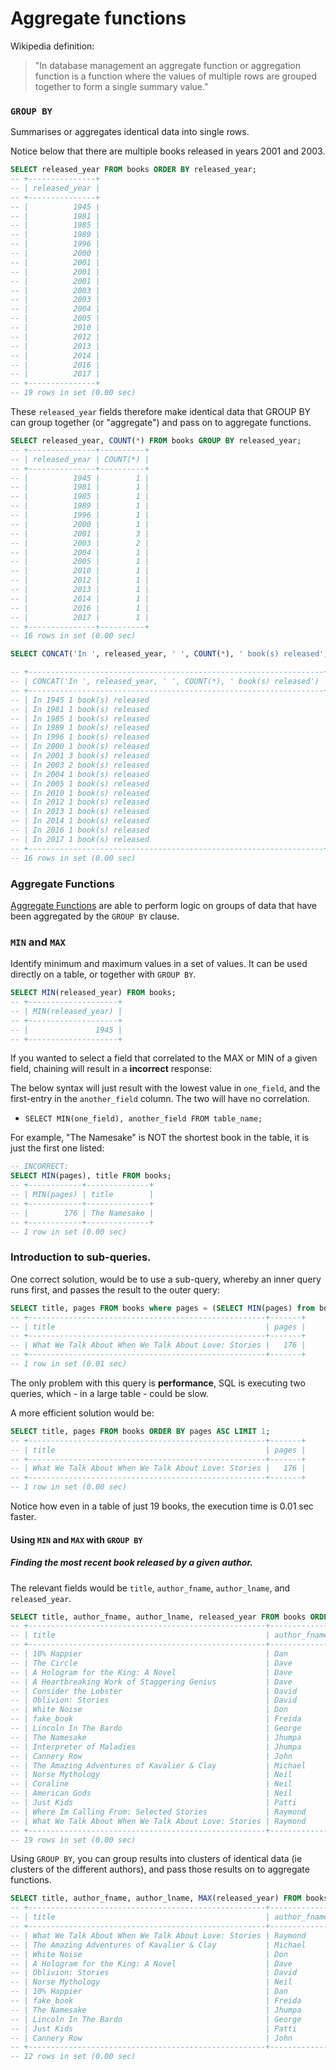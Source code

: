 # Aggregate functions

Wikipedia definition:
> "In database management an aggregate function or aggregation function is a function where the values of multiple rows are grouped together to form a single summary value."

### `GROUP BY`

Summarises or aggregates identical data into single rows.

Notice below that there are multiple books released in years 2001 and 2003.

```SQL
SELECT released_year FROM books ORDER BY released_year;
-- +---------------+
-- | released_year |
-- +---------------+
-- |          1945 |
-- |          1981 |
-- |          1985 |
-- |          1989 |
-- |          1996 |
-- |          2000 |
-- |          2001 |
-- |          2001 |
-- |          2001 |
-- |          2003 |
-- |          2003 |
-- |          2004 |
-- |          2005 |
-- |          2010 |
-- |          2012 |
-- |          2013 |
-- |          2014 |
-- |          2016 |
-- |          2017 |
-- +---------------+
-- 19 rows in set (0.00 sec)
```

These `released_year` fields therefore make identical data that GROUP BY can group together (or "aggregate") and pass on to aggregate functions.

```SQL
SELECT released_year, COUNT(*) FROM books GROUP BY released_year;
-- +---------------+----------+
-- | released_year | COUNT(*) |
-- +---------------+----------+
-- |          1945 |        1 |
-- |          1981 |        1 |
-- |          1985 |        1 |
-- |          1989 |        1 |
-- |          1996 |        1 |
-- |          2000 |        1 |
-- |          2001 |        3 |
-- |          2003 |        2 |
-- |          2004 |        1 |
-- |          2005 |        1 |
-- |          2010 |        1 |
-- |          2012 |        1 |
-- |          2013 |        1 |
-- |          2014 |        1 |
-- |          2016 |        1 |
-- |          2017 |        1 |
-- +---------------+----------+
-- 16 rows in set (0.00 sec)

SELECT CONCAT('In ', released_year, ' ', COUNT(*), ' book(s) released') FROM books GROUP BY released_year;

-- +------------------------------------------------------------------+
-- | CONCAT('In ', released_year, ' ', COUNT(*), ' book(s) released') |
-- +------------------------------------------------------------------+
-- | In 1945 1 book(s) released                                       |
-- | In 1981 1 book(s) released                                       |
-- | In 1985 1 book(s) released                                       |
-- | In 1989 1 book(s) released                                       |
-- | In 1996 1 book(s) released                                       |
-- | In 2000 1 book(s) released                                       |
-- | In 2001 3 book(s) released                                       |
-- | In 2003 2 book(s) released                                       |
-- | In 2004 1 book(s) released                                       |
-- | In 2005 1 book(s) released                                       |
-- | In 2010 1 book(s) released                                       |
-- | In 2012 1 book(s) released                                       |
-- | In 2013 1 book(s) released                                       |
-- | In 2014 1 book(s) released                                       |
-- | In 2016 1 book(s) released                                       |
-- | In 2017 1 book(s) released                                       |
-- +------------------------------------------------------------------+
-- 16 rows in set (0.00 sec)
```
### Aggregate Functions
[Aggregate Functions](https://dev.mysql.com/doc/refman/8.0/en/group-by-functions.html) are able to perform logic on groups of data that have been aggregated by the `GROUP BY` clause.

### `MIN` and `MAX`

Identify minimum and maximum values in a set of values. It can be used directly on a table, or together with `GROUP BY`.

```SQL
SELECT MIN(released_year) FROM books;
-- +--------------------+
-- | MIN(released_year) |
-- +--------------------+
-- |               1945 |
-- +--------------------+
```

If you wanted to select a field that correlated to the MAX or MIN of a given field, chaining will result in a **incorrect** response:

The below syntax will just result with the lowest value in `one_field`, and the first-entry in the `another_field` column. The two will have no correlation.
- `SELECT MIN(one_field), another_field FROM table_name;`

For example, "The Namesake" is NOT the shortest book in the table, it is just the first one listed:
```SQL
-- INCORRECT:
SELECT MIN(pages), title FROM books;
-- +------------+--------------+
-- | MIN(pages) | title        |
-- +------------+--------------+
-- |        176 | The Namesake |
-- +------------+--------------+
-- 1 row in set (0.00 sec)
```

### Introduction to sub-queries.
One correct solution, would be to use a sub-query, whereby an inner query runs first, and passes the result to the outer query:

```SQL
SELECT title, pages FROM books where pages = (SELECT MIN(pages) from books);
-- +-----------------------------------------------------+-------+
-- | title                                               | pages |
-- +-----------------------------------------------------+-------+
-- | What We Talk About When We Talk About Love: Stories |   176 |
-- +-----------------------------------------------------+-------+
-- 1 row in set (0.01 sec)
```

The only problem with this query is **performance**, SQL is executing two queries, which - in a large table - could be slow.

A more efficient solution would be:
```SQL
SELECT title, pages FROM books ORDER BY pages ASC LIMIT 1;
-- +-----------------------------------------------------+-------+
-- | title                                               | pages |
-- +-----------------------------------------------------+-------+
-- | What We Talk About When We Talk About Love: Stories |   176 |
-- +-----------------------------------------------------+-------+
-- 1 row in set (0.00 sec)
```

Notice how even in a table of just 19 books, the execution time is 0.01 sec faster.

#### Using `MIN` and `MAX` with `GROUP BY`

##### Finding the most recent book released by a given author.

The relevant fields would be `title`, `author_fname`, `author_lname`, and `released_year`.

```SQL
SELECT title, author_fname, author_lname, released_year FROM books ORDER BY author_fname, author_lname, released_year DESC;
-- +-----------------------------------------------------+--------------+----------------+---------------+
-- | title                                               | author_fname | author_lname   | released_year |
-- +-----------------------------------------------------+--------------+----------------+---------------+
-- | 10% Happier                                         | Dan          | Harris         |          2014 |
-- | The Circle                                          | Dave         | Eggers         |          2013 |
-- | A Hologram for the King: A Novel                    | Dave         | Eggers         |          2012 |
-- | A Heartbreaking Work of Staggering Genius           | Dave         | Eggers         |          2001 |
-- | Consider the Lobster                                | David        | Foster Wallace |          2005 |
-- | Oblivion: Stories                                   | David        | Foster Wallace |          2004 |
-- | White Noise                                         | Don          | DeLillo        |          1985 |
-- | fake_book                                           | Freida       | Harris         |          2001 |
-- | Lincoln In The Bardo                                | George       | Saunders       |          2017 |
-- | The Namesake                                        | Jhumpa       | Lahiri         |          2003 |
-- | Interpreter of Maladies                             | Jhumpa       | Lahiri         |          1996 |
-- | Cannery Row                                         | John         | Steinbeck      |          1945 |
-- | The Amazing Adventures of Kavalier & Clay           | Michael      | Chabon         |          2000 |
-- | Norse Mythology                                     | Neil         | Gaiman         |          2016 |
-- | Coraline                                            | Neil         | Gaiman         |          2003 |
-- | American Gods                                       | Neil         | Gaiman         |          2001 |
-- | Just Kids                                           | Patti        | Smith          |          2010 |
-- | Where Im Calling From: Selected Stories             | Raymond      | Carver         |          1989 |
-- | What We Talk About When We Talk About Love: Stories | Raymond      | Carver         |          1981 |
-- +-----------------------------------------------------+--------------+----------------+---------------+
-- 19 rows in set (0.00 sec)
```

Using `GROUP BY`, you can group results into clusters of identical data (ie clusters of the different authors), and pass those results on to aggregate functions.

```SQL
SELECT title, author_fname, author_lname, MAX(released_year) FROM books GROUP BY author_lname, author_fname;
-- +-----------------------------------------------------+--------------+----------------+--------------------+
-- | title                                               | author_fname | author_lname   | MAX(released_year) |
-- +-----------------------------------------------------+--------------+----------------+--------------------+
-- | What We Talk About When We Talk About Love: Stories | Raymond      | Carver         |               1989 |
-- | The Amazing Adventures of Kavalier & Clay           | Michael      | Chabon         |               2000 |
-- | White Noise                                         | Don          | DeLillo        |               1985 |
-- | A Hologram for the King: A Novel                    | Dave         | Eggers         |               2013 |
-- | Oblivion: Stories                                   | David        | Foster Wallace |               2005 |
-- | Norse Mythology                                     | Neil         | Gaiman         |               2016 |
-- | 10% Happier                                         | Dan          | Harris         |               2014 |
-- | fake_book                                           | Freida       | Harris         |               2001 |
-- | The Namesake                                        | Jhumpa       | Lahiri         |               2003 |
-- | Lincoln In The Bardo                                | George       | Saunders       |               2017 |
-- | Just Kids                                           | Patti        | Smith          |               2010 |
-- | Cannery Row                                         | John         | Steinbeck      |               1945 |
-- +-----------------------------------------------------+--------------+----------------+--------------------+
-- 12 rows in set (0.00 sec)
```

